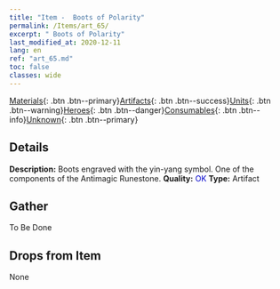 ```yaml
---
title: "Item -  Boots of Polarity"
permalink: /Items/art_65/
excerpt: " Boots of Polarity"
last_modified_at: 2020-12-11
lang: en
ref: "art_65.md"
toc: false
classes: wide
---
```

 [Materials](/Items/){: .btn .btn--primary}[Artifacts](/Items/Artifacts/){: .btn .btn--success}[Units](/Items/Units/){: .btn .btn--warning}[Heroes](/Items/Heroes/){: .btn .btn--danger}[Consumables](/Items/Consumables/){: .btn .btn--info}[Unknown](/Items/Unknown/){: .btn .btn--primary}

## Details
 **Description:** Boots engraved with the yin-yang symbol. One of the components of the Antimagic Runestone.
 **Quality:** <span style="color: #0000CD">OK</span>
 **Type:** Artifact
## Gather

  To Be Done

## Drops from Item

  None

